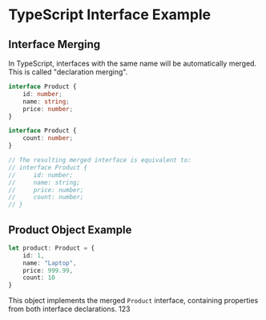 # TypeScript Interface Example

## Interface Merging

In TypeScript, interfaces with the same name will be automatically merged. This is called "declaration merging".

```typescript
interface Product {
    id: number;
    name: string;
    price: number;
}

interface Product {
    count: number;
}

// The resulting merged interface is equivalent to:
// interface Product {
//     id: number;
//     name: string;
//     price: number;
//     count: number;
// }
```

## Product Object Example

```typescript
let product: Product = {
    id: 1,
    name: "Laptop",
    price: 999.99,
    count: 10
}
```

This object implements the merged `Product` interface, containing properties from both interface declarations.
123